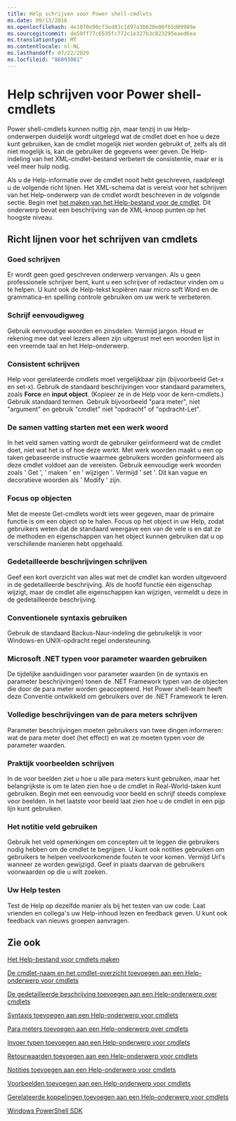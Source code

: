 ```yaml
---
title: Help schrijven voor Power shell-cmdlets
ms.date: 09/13/2016
ms.openlocfilehash: 4e1070e90cf3ed83c1d97a3b620e00f65d09989e
ms.sourcegitcommit: de59ff77c6535fc772c1e327b3c823295eaed6ea
ms.translationtype: MT
ms.contentlocale: nl-NL
ms.lasthandoff: 07/22/2020
ms.locfileid: "86893081"
---
```

# <a name="writing-help-for-powershell-cmdlets"></a>Help schrijven voor Power shell-cmdlets

Power shell-cmdlets kunnen nuttig zijn, maar tenzij in uw Help-onderwerpen duidelijk wordt uitgelegd wat de cmdlet doet en hoe u deze kunt gebruiken, kan de cmdlet mogelijk niet worden gebruikt of, zelfs als dit niet mogelijk is, kan de gebruiker de gegevens weer geven. De Help-indeling van het XML-cmdlet-bestand verbetert de consistentie, maar er is veel meer hulp nodig.

Als u de Help-informatie over de cmdlet nooit hebt geschreven, raadpleegt u de volgende richt lijnen. Het XML-schema dat is vereist voor het schrijven van het Help-onderwerp van de cmdlet wordt beschreven in de volgende sectie. Begin met [het maken van het Help-bestand voor de cmdlet](./how-to-create-the-cmdlet-help-file.md). Dit onderwerp bevat een beschrijving van de XML-knoop punten op het hoogste niveau.

## <a name="writing-guidelines-for-cmdlet-help"></a>Richt lijnen voor het schrijven van cmdlets

### <a name="write-well"></a>Goed schrijven

Er wordt geen goed geschreven onderwerp vervangen. Als u geen professionele schrijver bent, kunt u een schrijver of redacteur vinden om u te helpen. U kunt ook de Help-tekst kopiëren naar micro soft Word en de grammatica-en spelling controle gebruiken om uw werk te verbeteren.

### <a name="write-simply"></a>Schrijf eenvoudigweg

Gebruik eenvoudige woorden en zinsdelen. Vermijd jargon. Houd er rekening mee dat veel lezers alleen zijn uitgerust met een woorden lijst in een vreemde taal en het Help-onderwerp.

### <a name="write-consistently"></a>Consistent schrijven

Help voor gerelateerde cmdlets moet vergelijkbaar zijn (bijvoorbeeld Get-x en set-x). Gebruik de standaard beschrijvingen voor standaard parameters, zoals **Force** en **input object**. (Kopieer ze in de Help voor de kern-cmdlets.) Gebruik standaard termen. Gebruik bijvoorbeeld "para meter", niet "argument" en gebruik "cmdlet" niet "opdracht" of "opdracht-Let".

### <a name="start-the-synopsis-with-a-verb"></a>De samen vatting starten met een werk woord

In het veld samen vatting wordt de gebruiker geïnformeerd wat de cmdlet doet, niet wat het is of hoe deze werkt. Met werk woorden maakt u een op taken gebaseerde instructie waarmee gebruikers worden geïnformeerd als deze cmdlet voldoet aan de vereisten. Gebruik eenvoudige werk woorden zoals ' Get ', ' maken ' en ' wijzigen '. Vermijd ' set '. Dit kan vague en decoratieve woorden als ' Modify ' zijn.

### <a name="focus-on-objects"></a>Focus op objecten

Met de meeste Get-cmdlets wordt iets weer gegeven, maar de primaire functie is om een object op te halen. Focus op het object in uw Help, zodat gebruikers weten dat de standaard weergave een van de vele is en dat ze de methoden en eigenschappen van het object kunnen gebruiken dat u op verschillende manieren hebt opgehaald.

### <a name="write-detailed-descriptions"></a>Gedetailleerde beschrijvingen schrijven

Geef een kort overzicht van alles wat met de cmdlet kan worden uitgevoerd in de gedetailleerde beschrijving. Als de hoofd functie één eigenschap wijzigt, maar de cmdlet alle eigenschappen kan wijzigen, vermeldt u deze in de gedetailleerde beschrijving.

### <a name="use-conventional-syntax"></a>Conventionele syntaxis gebruiken

Gebruik de standaard Backus-Naur-indeling die gebruikelijk is voor Windows-en UNIX-opdracht regel ondersteuning.

### <a name="use-microsoft-net-types-for-parameter-values"></a>Microsoft .NET typen voor parameter waarden gebruiken

De tijdelijke aanduidingen voor parameter waarden (in de syntaxis en parameter beschrijvingen) tonen de .NET Framework typen van de objecten die door de para meter worden geaccepteerd. Het Power shell-team heeft deze Conventie ontwikkeld om gebruikers over de .NET Framework te leren.

### <a name="write-complete-parameter-descriptions"></a>Volledige beschrijvingen van de para meters schrijven

Parameter beschrijvingen moeten gebruikers van twee dingen informeren: wat de para meter doet (het effect) en wat ze moeten typen voor de parameter waarden.

### <a name="write-practical-examples"></a>Praktijk voorbeelden schrijven

In de voor beelden ziet u hoe u alle para meters kunt gebruiken, maar het belangrijkste is om te laten zien hoe u de cmdlet in Real-World-taken kunt gebruiken. Begin met een eenvoudig voor beeld en schrijf steeds complexe voor beelden. In het laatste voor beeld laat zien hoe u de cmdlet in een pijp lijn kunt gebruiken.

### <a name="use-the-notes-field"></a>Het notitie veld gebruiken

Gebruik het veld opmerkingen om concepten uit te leggen die gebruikers nodig hebben om de cmdlet te begrijpen. U kunt ook notities gebruiken om gebruikers te helpen veelvoorkomende fouten te voor komen. Vermijd Url's wanneer ze worden gewijzigd. Geef in plaats daarvan de gebruikers voorwaarden op die u wilt zoeken.

### <a name="test-your-help"></a>Uw Help testen

Test de Help op dezelfde manier als bij het testen van uw code. Laat vrienden en collega's uw Help-inhoud lezen en feedback geven. U kunt ook feedback van nieuws groepen aanvragen.

## <a name="see-also"></a>Zie ook

 [Het Help-bestand voor cmdlets maken](./how-to-create-the-cmdlet-help-file.md)

 [De cmdlet-naam en het cmdlet-overzicht toevoegen aan een Help-onderwerp voor cmdlets](./how-to-add-the-cmdlet-name-and-synopsis-to-a-cmdlet-help-topic.md)

 [De gedetailleerde beschrijving toevoegen aan een Help-onderwerp over cmdlets](./how-to-add-a-cmdlet-description.md)

 [Syntaxis toevoegen aan een Help-onderwerp voor cmdlets](./how-to-add-syntax-to-a-cmdlet-help-topic.md)

 [Para meters toevoegen aan een Help-onderwerp over cmdlets](./how-to-add-parameter-information.md)

 [Invoer typen toevoegen aan een Help-onderwerp voor cmdlets](./how-to-add-input-types-to-a-cmdlet-help-topic.md)

 [Retourwaarden toevoegen aan een Help-onderwerp voor cmdlets](./how-to-add-return-values-to-a-cmdlet-help-topic.md)

 [Notities toevoegen aan een Help-onderwerp voor cmdlets](./how-to-add-notes-to-a-cmdlet-help-topic.md)

 [Voorbeelden toevoegen aan een Help-onderwerp voor cmdlets](./how-to-add-examples-to-a-cmdlet-help-topic.md)

 [Gerelateerde koppelingen toevoegen aan een Help-onderwerp voor cmdlets](./how-to-add-related-links-to-a-cmdlet-help-topic.md)

 [Windows PowerShell SDK](../windows-powershell-reference.md)
